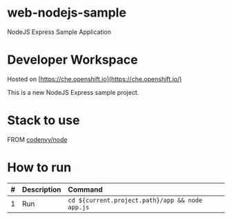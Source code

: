 # web-nodejs-sample

NodeJS Express Sample Application

# Developer Workspace
Hosted on [https://che.openshift.io](https://che.openshift.io/)

This is a new NodeJS Express sample project.

# Stack to use

FROM [codenvy/node](https://hub.docker.com/r/codenvy/node/)

# How to run

| #       | Description           | Command  |
| :------------- |:-------------| :-----|
| 1      | Run | `cd ${current.project.path}/app && node app.js` |